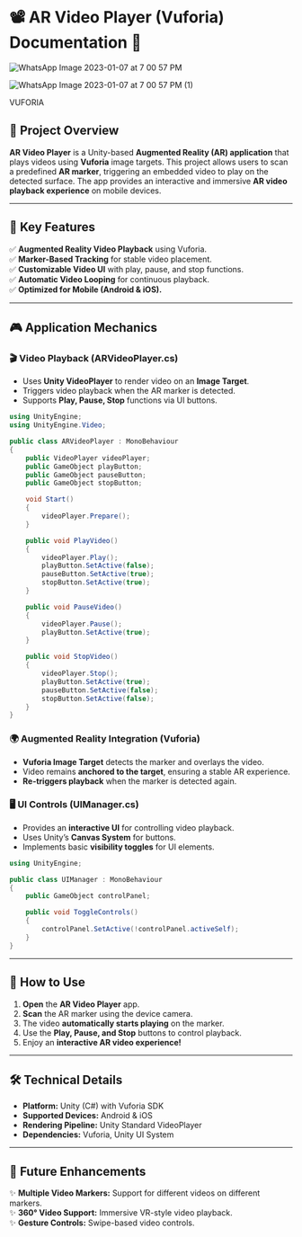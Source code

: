 # 📽️ AR Video Player (Vuforia) Documentation 🎥

![WhatsApp Image 2023-01-07 at 7 00 57 PM](https://user-images.githubusercontent.com/62818241/211153430-f4294707-de45-4f14-b929-660ced9066f2.jpeg)

![WhatsApp Image 2023-01-07 at 7 00 57 PM (1)](https://user-images.githubusercontent.com/62818241/211153443-a0d9fbe3-6ac0-4042-8bf0-a00296e7852e.jpeg)

VUFORIA
## 📌 Project Overview

**AR Video Player** is a Unity-based **Augmented Reality (AR) application** that plays videos using **Vuforia** image targets. This project allows users to scan a predefined **AR marker**, triggering an embedded video to play on the detected surface. The app provides an interactive and immersive **AR video playback experience** on mobile devices.

---

## 🚀 Key Features

✅ **Augmented Reality Video Playback** using Vuforia.  
✅ **Marker-Based Tracking** for stable video placement.  
✅ **Customizable Video UI** with play, pause, and stop functions.  
✅ **Automatic Video Looping** for continuous playback.  
✅ **Optimized for Mobile (Android & iOS).**  

---

## 🎮 Application Mechanics

### 🎬 Video Playback (ARVideoPlayer.cs)
- Uses **Unity VideoPlayer** to render video on an **Image Target**.
- Triggers video playback when the AR marker is detected.
- Supports **Play, Pause, Stop** functions via UI buttons.

```csharp
using UnityEngine;
using UnityEngine.Video;

public class ARVideoPlayer : MonoBehaviour
{
    public VideoPlayer videoPlayer;
    public GameObject playButton;
    public GameObject pauseButton;
    public GameObject stopButton;

    void Start()
    {
        videoPlayer.Prepare();
    }

    public void PlayVideo()
    {
        videoPlayer.Play();
        playButton.SetActive(false);
        pauseButton.SetActive(true);
        stopButton.SetActive(true);
    }

    public void PauseVideo()
    {
        videoPlayer.Pause();
        playButton.SetActive(true);
    }

    public void StopVideo()
    {
        videoPlayer.Stop();
        playButton.SetActive(true);
        pauseButton.SetActive(false);
        stopButton.SetActive(false);
    }
}
```

### 🌍 Augmented Reality Integration (Vuforia)
- **Vuforia Image Target** detects the marker and overlays the video.
- Video remains **anchored to the target**, ensuring a stable AR experience.
- **Re-triggers playback** when the marker is detected again.

### 🖥️ UI Controls (UIManager.cs)
- Provides an **interactive UI** for controlling video playback.
- Uses Unity’s **Canvas System** for buttons.
- Implements basic **visibility toggles** for UI elements.

```csharp
using UnityEngine;

public class UIManager : MonoBehaviour
{
    public GameObject controlPanel;

    public void ToggleControls()
    {
        controlPanel.SetActive(!controlPanel.activeSelf);
    }
}
```

---

## 🔧 How to Use

1. **Open** the **AR Video Player** app.
2. **Scan** the AR marker using the device camera.
3. The video **automatically starts playing** on the marker.
4. Use the **Play, Pause, and Stop** buttons to control playback.
5. Enjoy an **interactive AR video experience!**

---

## 🛠️ Technical Details
- **Platform:** Unity (C#) with Vuforia SDK
- **Supported Devices:** Android & iOS
- **Rendering Pipeline:** Unity Standard VideoPlayer
- **Dependencies:** Vuforia, Unity UI System

---

## 🌟 Future Enhancements
✨ **Multiple Video Markers:** Support for different videos on different markers.  
✨ **360° Video Support:** Immersive VR-style video playback.  
✨ **Gesture Controls:** Swipe-based video controls.  

